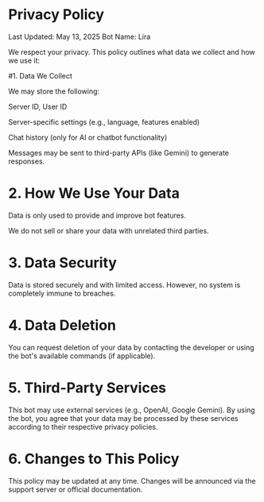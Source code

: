 # Privacy Policy

Last Updated: May 13, 2025
Bot Name: Lira

We respect your privacy. This policy outlines what data we collect and how we use it:

#1. Data We Collect

We may store the following:

Server ID, User ID

Server-specific settings (e.g., language, features enabled)

Chat history (only for AI or chatbot functionality)


Messages may be sent to third-party APIs (like Gemini) to generate responses.


# 2. How We Use Your Data

Data is only used to provide and improve bot features.

We do not sell or share your data with unrelated third parties.


# 3. Data Security

Data is stored securely and with limited access. However, no system is completely immune to breaches.


# 4. Data Deletion

You can request deletion of your data by contacting the developer or using the bot's available commands (if applicable).


# 5. Third-Party Services

This bot may use external services (e.g., OpenAI, Google Gemini). By using the bot, you agree that your data may be processed by these services according to their respective privacy policies.


# 6. Changes to This Policy

This policy may be updated at any time. Changes will be announced via the support server or official documentation.
